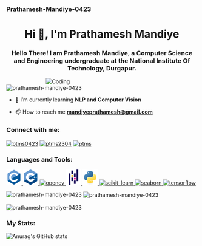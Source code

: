 ### Prathamesh-Mandiye-0423 

<h1 align="center">Hi 👋, I'm Prathamesh Mandiye</h1>
<h3 align="center">Hello There! I am Prathamesh Mandiye, a Computer Science and Engineering undergraduate at the National Institute Of Technology, Durgapur.</h3>
<img align="right" alt="Coding" width="400" src="https://i.pinimg.com/originals/8b/35/fe/8b35fef55fba1a201c9c7a11d3ec3d64.gif">
<p align="left"> <img src="https://komarev.com/ghpvc/?username=prathamesh-mandiye-0423&label=Profile%20views&color=0e75b6&style=flat" alt="prathamesh-mandiye-0423" /> </p>

- 🌱 I’m currently learning **NLP and Computer Vision**

- 📫 How to reach me **mandiyeprathamesh@gmail.com**

<h3 align="left">Connect with me:</h3>
<p align="left">
<a href="https://www.codechef.com/users/ptms0423" target="blank"><img align="center" src="https://cdn.jsdelivr.net/npm/simple-icons@3.1.0/icons/codechef.svg" alt="ptms0423" height="30" width="40" /></a>
<a href="https://codeforces.com/profile/ptms2304" target="blank"><img align="center" src="https://raw.githubusercontent.com/rahuldkjain/github-profile-readme-generator/master/src/images/icons/Social/codeforces.svg" alt="ptms2304" height="30" width="40" /></a>
<a href="https://www.leetcode.com/ptms" target="blank"><img align="center" src="https://raw.githubusercontent.com/rahuldkjain/github-profile-readme-generator/master/src/images/icons/Social/leet-code.svg" alt="ptms" height="30" width="40" /></a>
</p>

<h3 align="left">Languages and Tools:</h3>
<p align="left"> <a href="https://www.cprogramming.com/" target="_blank" rel="noreferrer"> <img src="https://raw.githubusercontent.com/devicons/devicon/master/icons/c/c-original.svg" alt="c" width="40" height="40"/> </a> <a href="https://www.w3schools.com/cpp/" target="_blank" rel="noreferrer"> <img src="https://raw.githubusercontent.com/devicons/devicon/master/icons/cplusplus/cplusplus-original.svg" alt="cplusplus" width="40" height="40"/> </a> <a href="https://opencv.org/" target="_blank" rel="noreferrer"> <img src="https://www.vectorlogo.zone/logos/opencv/opencv-icon.svg" alt="opencv" width="40" height="40"/> </a> <a href="https://pandas.pydata.org/" target="_blank" rel="noreferrer"> <img src="https://raw.githubusercontent.com/devicons/devicon/2ae2a900d2f041da66e950e4d48052658d850630/icons/pandas/pandas-original.svg" alt="pandas" width="40" height="40"/> </a> <a href="https://www.python.org" target="_blank" rel="noreferrer"> <img src="https://raw.githubusercontent.com/devicons/devicon/master/icons/python/python-original.svg" alt="python" width="40" height="40"/> </a> <a href="https://scikit-learn.org/" target="_blank" rel="noreferrer"> <img src="https://upload.wikimedia.org/wikipedia/commons/0/05/Scikit_learn_logo_small.svg" alt="scikit_learn" width="40" height="40"/> </a> <a href="https://seaborn.pydata.org/" target="_blank" rel="noreferrer"> <img src="https://seaborn.pydata.org/_images/logo-mark-lightbg.svg" alt="seaborn" width="40" height="40"/> </a> <a href="https://www.tensorflow.org" target="_blank" rel="noreferrer"> <img src="https://www.vectorlogo.zone/logos/tensorflow/tensorflow-icon.svg" alt="tensorflow" width="40" height="40"/> </a> </p>

<p><img align="left" src="https://github-readme-stats.vercel.app/api/top-langs?username=prathamesh-mandiye-0423&show_icons=true&locale=en&layout=compact" alt="prathamesh-mandiye-0423" /></p>

<p>&nbsp;<img align="center" src="https://github-readme-stats.vercel.app/api?username=prathamesh-mandiye-0423&show_icons=true&locale=en" alt="prathamesh-mandiye-0423" /></p>

<p><img align="center" src="https://github-readme-streak-stats.herokuapp.com/?user=prathamesh-mandiye-0423&" alt="prathamesh-mandiye-0423" /></p>





### My Stats:
![Anurag's GitHub stats](https://github-readme-stats.vercel.app/api?username=Prathamesh-Mandiye-0423&show_icons=true&theme=dracula)


